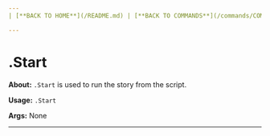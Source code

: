 ```yaml
---
| [**BACK TO HOME**](/README.md) | [**BACK TO COMMANDS**](/commands/COMMANDS.md) |

---
```

# .Start

**About:**
```.Start``` is used to run the story from the script. 

**Usage:**
```.Start```

**Args:**
None

---